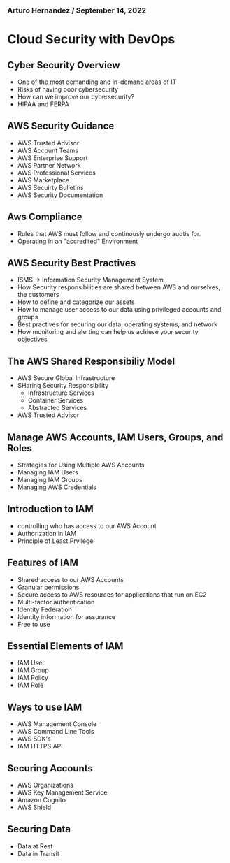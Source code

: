 ### Arturo Hernandez / September 14, 2022
# Cloud Security with DevOps

## Cyber Security Overview
- One of the most demanding and in-demand areas of IT
- Risks of having poor cybersecurity
- How can we improve our cybersecurity?
- HIPAA and FERPA

## AWS Security Guidance
- AWS Trusted Advisor
- AWS Account Teams
- AWS Enterprise Support
- AWS Partner Network
- AWS Professional Services
- AWS Marketplace
- AWS Secuirty Bulletins
- AWS Security Documentation

## Aws Compliance
- Rules that AWS must follow and continously undergo audtis for.
- Operating in an "accredited" Environment

## AWS Security Best Practives
- ISMS -> Information Security Management System
- How Security responsibilities are shared between AWS and ourselves, the customers
- How to define and categorize our assets
- How to manage user access to our data using privileged accounts and groups
- Best practives for securing our data, operating systems, and network
- How monitoring and alerting can help us achieve your security objectives

## The AWS Shared Responsibiliy Model
- AWS Secure Global Infrastructure
- SHaring Security Responsibility
  - Infrastructure Services
  - Container Services
  - Abstracted Services
- AWS Trusted Advisor

## Manage AWS Accounts, IAM Users, Groups, and Roles
- Strategies for Using Multiple AWS Accounts
- Managing IAM Users
- Managing IAM Groups
- Managing AWS Credentials

## Introduction to IAM
- controlling who has access to our AWS Account
- Authorization in IAM
- Principle of Least Prvilege

## Features of IAM
- Shared access to our AWS Accounts
- Granular permissions
- Secure access to AWS resources for applications that run on EC2
- Multi-factor authentication
- Identity Federation
- Identity information for assurance
- Free to use

## Essential Elements of IAM
- IAM User
- IAM Group
- IAM Policy
- IAM Role

## Ways to use IAM
- AWS Management Console
- AWS Command Line Tools
- AWS SDK's
- IAM HTTPS API

## Securing Accounts
- AWS Organizations
- AWS Key Management Service
- Amazon Cognito
- AWS Shield

## Securing Data
- Data at Rest
- Data in Transit
